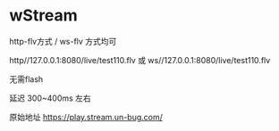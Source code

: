 # wStream

http-flv方式 / ws-flv 方式均可

http//127.0.0.1:8080/live/test110.flv 或 ws//127.0.0.1:8080/live/test110.flv

无需flash

延迟 300~400ms 左右

原始地址 https://play.stream.un-bug.com/
